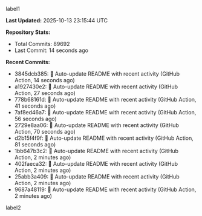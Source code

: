 
label1 
<!-- ACTIVITY_START -->
**Last Updated:** 2025-10-13 23:15:44 UTC

**Repository Stats:**
- Total Commits: 89692
- Last Commit: 14 seconds ago

**Recent Commits:**
- 3845dcb385: 🤖 Auto-update README with recent activity (GitHub Action, 14 seconds ago)
- a1927430e2: 🤖 Auto-update README with recent activity (GitHub Action, 27 seconds ago)
- 778b68161d: 🤖 Auto-update README with recent activity (GitHub Action, 41 seconds ago)
- 7af8ed46a7: 🤖 Auto-update README with recent activity (GitHub Action, 56 seconds ago)
- 2729e8aa06: 🤖 Auto-update README with recent activity (GitHub Action, 70 seconds ago)
- d2b15f4f9f: 🤖 Auto-update README with recent activity (GitHub Action, 81 seconds ago)
- 1bb647b3c2: 🤖 Auto-update README with recent activity (GitHub Action, 2 minutes ago)
- 402faeca32: 🤖 Auto-update README with recent activity (GitHub Action, 2 minutes ago)
- 25abb3a409: 🤖 Auto-update README with recent activity (GitHub Action, 2 minutes ago)
- 9687a48119: 🤖 Auto-update README with recent activity (GitHub Action, 2 minutes ago)
<!-- ACTIVITY_END -->

label2
